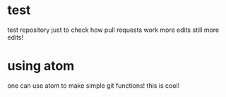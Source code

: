 # test
test repository
just to check how pull requests work
more edits
still more edits!

# using atom
one can use atom to make simple git functions! this is cool!
